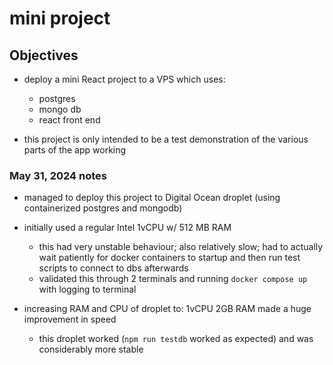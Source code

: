 # mini project

## Objectives
- deploy a mini React project to a VPS which uses:
  - postgres
  - mongo db
  - react front end

- this project is only intended to be a test demonstration of the various parts of the app working

### May 31, 2024 notes
- managed to deploy this project to Digital Ocean droplet (using containerized postgres and mongodb)

- initially used a regular Intel 1vCPU w/ 512 MB RAM
    - this had very unstable behaviour;  also relatively slow;  had to actually wait patiently for docker containers to startup and then run test scripts to connect to dbs afterwards
    - validated this through 2 terminals and running `docker compose up` with logging to terminal

- increasing RAM and CPU of droplet to: 1vCPU 2GB RAM made a huge improvement in speed
    - this droplet worked (`npm run testdb` worked as expected) and was considerably more stable


